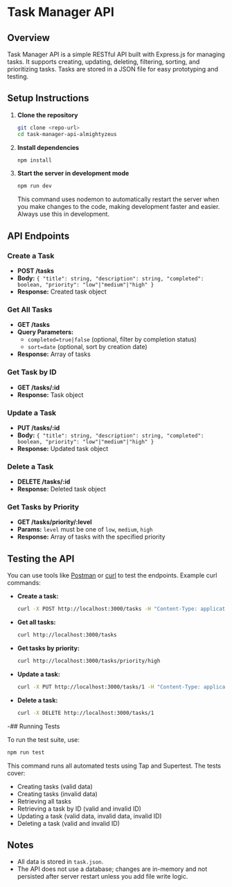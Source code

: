 # Task Manager API

## Overview

Task Manager API is a simple RESTful API built with Express.js for managing tasks. It supports creating, updating, deleting, filtering, sorting, and prioritizing tasks. Tasks are stored in a JSON file for easy prototyping and testing.

## Setup Instructions

1. **Clone the repository**
   ```bash
   git clone <repo-url>
   cd task-manager-api-almightyzeus
   ```
2. **Install dependencies**
   ```bash
   npm install
   ```
3. **Start the server in development mode**
   ```bash
   npm run dev
   ```
   This command uses nodemon to automatically restart the server when you make changes to the code, making development faster and easier. Always use this in development.

## API Endpoints

### Create a Task
- **POST /tasks**
- **Body:** `{ "title": string, "description": string, "completed": boolean, "priority": "low"|"medium"|"high" }`
- **Response:** Created task object

### Get All Tasks
- **GET /tasks**
- **Query Parameters:**
  - `completed=true|false` (optional, filter by completion status)
  - `sort=date` (optional, sort by creation date)
- **Response:** Array of tasks

### Get Task by ID
- **GET /tasks/:id**
- **Response:** Task object

### Update a Task
- **PUT /tasks/:id**
- **Body:** `{ "title": string, "description": string, "completed": boolean, "priority": "low"|"medium"|"high" }`
- **Response:** Updated task object

### Delete a Task
- **DELETE /tasks/:id**
- **Response:** Deleted task object

### Get Tasks by Priority
- **GET /tasks/priority/:level**
- **Params:** `level` must be one of `low`, `medium`, `high`
- **Response:** Array of tasks with the specified priority

## Testing the API

You can use tools like [Postman](https://www.postman.com/) or [curl](https://curl.se/) to test the endpoints. Example curl commands:

- **Create a task:**
  ```bash
  curl -X POST http://localhost:3000/tasks -H "Content-Type: application/json" -d '{"title":"Test","description":"Test desc","completed":false,"priority":"high"}'
  ```
- **Get all tasks:**
  ```bash
  curl http://localhost:3000/tasks
  ```
- **Get tasks by priority:**
  ```bash
  curl http://localhost:3000/tasks/priority/high
  ```
- **Update a task:**
  ```bash
  curl -X PUT http://localhost:3000/tasks/1 -H "Content-Type: application/json" -d '{"title":"Updated","description":"Updated desc","completed":true,"priority":"medium"}'
  ```
- **Delete a task:**
  ```bash
  curl -X DELETE http://localhost:3000/tasks/1
  ```

-## Running Tests

To run the test suite, use:
```bash
npm run test
```
This command runs all automated tests using Tap and Supertest. The tests cover:
- Creating tasks (valid data)
- Creating tasks (invalid data)
- Retrieving all tasks
- Retrieving a task by ID (valid and invalid ID)
- Updating a task (valid data, invalid data, invalid ID)
- Deleting a task (valid and invalid ID)

## Notes
- All data is stored in `task.json`.
- The API does not use a database; changes are in-memory and not persisted after server restart unless you add file write logic.
